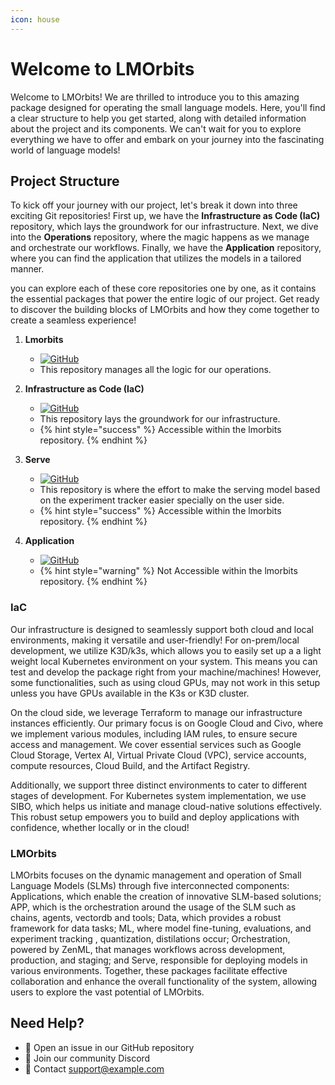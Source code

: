 ```yaml
---
icon: house
---
```


# Welcome to LMOrbits

Welcome to LMOrbits! We are thrilled to introduce you to this amazing package designed for operating the small language models. Here, you'll find a clear structure to help you get started, along with detailed information about the project and its components. We can't wait for you to explore everything we have to offer and embark on your journey into the fascinating world of language models!


## Project Structure

To kick off your journey with our project, let's break it down into three exciting Git repositories! First up, we have the **Infrastructure as Code (IaC)** repository, which lays the groundwork for our infrastructure. Next, we dive into the **Operations** repository, where the magic happens as we manage and orchestrate our workflows. Finally, we have the **Application** repository, where you can find the application that utilizes the models in a tailored manner.

you can explore each of these core repositories one by one, as it contains the essential packages that power the entire logic of our project. Get ready to discover the building blocks of LMOrbits and how they come together to create a seamless experience!

1. **Lmorbits**
   - [![GitHub](https://img.shields.io/badge/github-%23121011.svg?style=for-the-badge&logo=github&logoColor=white)](https://github.com/Parsa-Mir/lmorbits)
   - This repository manages all the logic for our operations.

2. **Infrastructure as Code (IaC)**
   - [![GitHub](https://img.shields.io/badge/github-%23121011.svg?style=for-the-badge&logo=github&logoColor=white)](https://github.com/Parsa-Mir/slmops_infra)
   - This repository lays the groundwork for our infrastructure.
   - {% hint style="success" %} Accessible within the lmorbits repository. {% endhint %}

3. **Serve**
   - [![GitHub](https://img.shields.io/badge/github-%23121011.svg?style=for-the-badge&logo=github&logoColor=white)](https://github.com/Parsa-Mir/serve)
   - This repository is where the effort to make the serving model based on the experiment tracker easier specially on the user side.
   - {% hint style="success" %} Accessible within the lmorbits repository. {% endhint %}

4. **Application**
   - [![GitHub](https://img.shields.io/badge/github-%23121011.svg?style=for-the-badge&logo=github&logoColor=white)](https://github.com/Parsa-Mir/slmops-app)
   - {% hint style="warning" %} Not Accessible within the lmorbits repository. {% endhint %}

### IaC

Our infrastructure is designed to seamlessly support both cloud and local environments, making it versatile and user-friendly! For on-prem/local development, we utilize K3D/k3s, which allows you to easily set up a a light weight local Kubernetes environment on your system. This means you can test and develop the package  right from your machine/machines! However, some functionalities, such as using cloud GPUs, may not work in this setup unless you have GPUs available in the K3s or K3D cluster.

On the cloud side, we leverage Terraform to manage our infrastructure instances efficiently. Our primary focus is on Google Cloud and Civo, where we implement various modules, including IAM rules, to ensure secure access and management. We cover essential services such as Google Cloud Storage, Vertex AI, Virtual Private Cloud (VPC), service accounts, compute resources, Cloud Build, and the Artifact Registry.

Additionally, we support three distinct environments to cater to different stages of development. For Kubernetes system implementation, we use SIBO, which helps us initiate and manage cloud-native solutions effectively. This robust setup empowers you to build and deploy applications with confidence, whether locally or in the cloud!

### LMOrbits
LMOrbits focuses on the dynamic management and operation of Small Language Models (SLMs) through five interconnected components: Applications, which enable the creation of innovative SLM-based solutions; APP, which is the orchestration around the usage of the SLM such as chains, agents, vectordb and tools; Data, which provides a robust framework for data tasks; ML, where model fine-tuning, evaluations, and experiment tracking , quantization, distilations occur; Orchestration, powered by ZenML, that manages workflows across development, production, and staging; and Serve, responsible for deploying models in various environments. Together, these packages facilitate effective collaboration and enhance the overall functionality of the system, allowing users to explore the vast potential of LMOrbits.


## Need Help?

- 📝 Open an issue in our GitHub repository
- 💬 Join our community Discord
- 📧 Contact support@example.com 